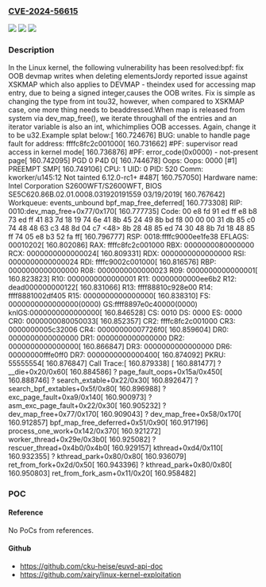 ### [CVE-2024-56615](https://cve.mitre.org/cgi-bin/cvename.cgi?name=CVE-2024-56615)
![](https://img.shields.io/static/v1?label=Product&message=Linux&color=blue)
![](https://img.shields.io/static/v1?label=Version&message=546ac1ffb70d25b56c1126940e5ec639c4dd7413%3C%200f170e91d3063ca60baec4bd9f544faf3bfe29eb%20&color=brighgreen)
![](https://img.shields.io/static/v1?label=Vulnerability&message=n%2Fa&color=brighgreen)

### Description

In the Linux kernel, the following vulnerability has been resolved:bpf: fix OOB devmap writes when deleting elementsJordy reported issue against XSKMAP which also applies to DEVMAP - theindex used for accessing map entry, due to being a signed integer,causes the OOB writes. Fix is simple as changing the type from int tou32, however, when compared to XSKMAP case, one more thing needs to beaddressed.When map is released from system via dev_map_free(), we iterate throughall of the entries and an iterator variable is also an int, whichimplies OOB accesses. Again, change it to be u32.Example splat below:[  160.724676] BUG: unable to handle page fault for address: ffffc8fc2c001000[  160.731662] #PF: supervisor read access in kernel mode[  160.736876] #PF: error_code(0x0000) - not-present page[  160.742095] PGD 0 P4D 0[  160.744678] Oops: Oops: 0000 [#1] PREEMPT SMP[  160.749106] CPU: 1 UID: 0 PID: 520 Comm: kworker/u145:12 Not tainted 6.12.0-rc1+ #487[  160.757050] Hardware name: Intel Corporation S2600WFT/S2600WFT, BIOS SE5C620.86B.02.01.0008.031920191559 03/19/2019[  160.767642] Workqueue: events_unbound bpf_map_free_deferred[  160.773308] RIP: 0010:dev_map_free+0x77/0x170[  160.777735] Code: 00 e8 fd 91 ed ff e8 b8 73 ed ff 41 83 7d 18 19 74 6e 41 8b 45 24 49 8b bd f8 00 00 00 31 db 85 c0 74 48 48 63 c3 48 8d 04 c7 <48> 8b 28 48 85 ed 74 30 48 8b 7d 18 48 85 ff 74 05 e8 b3 52 fa ff[  160.796777] RSP: 0018:ffffc9000ee1fe38 EFLAGS: 00010202[  160.802086] RAX: ffffc8fc2c001000 RBX: 0000000080000000 RCX: 0000000000000024[  160.809331] RDX: 0000000000000000 RSI: 0000000000000024 RDI: ffffc9002c001000[  160.816576] RBP: 0000000000000000 R08: 0000000000000023 R09: 0000000000000001[  160.823823] R10: 0000000000000001 R11: 00000000000ee6b2 R12: dead000000000122[  160.831066] R13: ffff88810c928e00 R14: ffff8881002df405 R15: 0000000000000000[  160.838310] FS:  0000000000000000(0000) GS:ffff8897e0c40000(0000) knlGS:0000000000000000[  160.846528] CS:  0010 DS: 0000 ES: 0000 CR0: 0000000080050033[  160.852357] CR2: ffffc8fc2c001000 CR3: 0000000005c32006 CR4: 00000000007726f0[  160.859604] DR0: 0000000000000000 DR1: 0000000000000000 DR2: 0000000000000000[  160.866847] DR3: 0000000000000000 DR6: 00000000fffe0ff0 DR7: 0000000000000400[  160.874092] PKRU: 55555554[  160.876847] Call Trace:[  160.879338]  <TASK>[  160.881477]  ? __die+0x20/0x60[  160.884586]  ? page_fault_oops+0x15a/0x450[  160.888746]  ? search_extable+0x22/0x30[  160.892647]  ? search_bpf_extables+0x5f/0x80[  160.896988]  ? exc_page_fault+0xa9/0x140[  160.900973]  ? asm_exc_page_fault+0x22/0x30[  160.905232]  ? dev_map_free+0x77/0x170[  160.909043]  ? dev_map_free+0x58/0x170[  160.912857]  bpf_map_free_deferred+0x51/0x90[  160.917196]  process_one_work+0x142/0x370[  160.921272]  worker_thread+0x29e/0x3b0[  160.925082]  ? rescuer_thread+0x4b0/0x4b0[  160.929157]  kthread+0xd4/0x110[  160.932355]  ? kthread_park+0x80/0x80[  160.936079]  ret_from_fork+0x2d/0x50[  160.943396]  ? kthread_park+0x80/0x80[  160.950803]  ret_from_fork_asm+0x11/0x20[  160.958482]  </TASK>

### POC

#### Reference
No PoCs from references.

#### Github
- https://github.com/cku-heise/euvd-api-doc
- https://github.com/xairy/linux-kernel-exploitation

